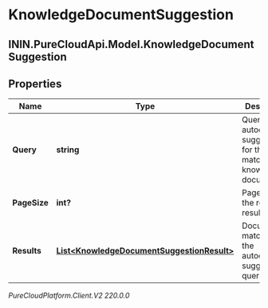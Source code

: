 # KnowledgeDocumentSuggestion

## ININ.PureCloudApi.Model.KnowledgeDocumentSuggestion

## Properties

|Name | Type | Description | Notes|
|------------ | ------------- | ------------- | -------------|
| **Query** | **string** | Query to get autocomplete suggestions for the matching knowledge documents. | |
| **PageSize** | **int?** | Page size of the returned results. | [optional] |
| **Results** | [**List&lt;KnowledgeDocumentSuggestionResult&gt;**](KnowledgeDocumentSuggestionResult) | Documents matching to the autocomplete suggestions query. | [optional] |



_PureCloudPlatform.Client.V2 220.0.0_
